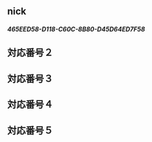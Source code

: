 ## nick 
##### 465EED58-D118-C60C-8B80-D45D64ED7F58  
## 対応番号２  
#####   
## 対応番号３  
#####   
## 対応番号４  
#####   
## 対応番号５  
#####   
